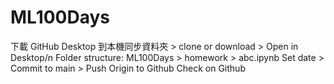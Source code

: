# ML100Days

下載 GitHub Desktop 到本機同步資料夾 > clone or download > Open in Desktop/n
Folder structure: ML100Days > homework > abc.ipynb
Set date > Commit to main > Push Origin to Github
Check on Github


